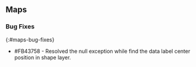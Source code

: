 ## Maps

### Bug Fixes
{:#maps-bug-fixes}

* \#FB43758 - Resolved the null exception while find the data label center position in shape layer.